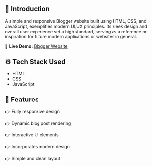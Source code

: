 

## <a name="introduction">🤖 Introduction</a>

A simple and responsive Blogger website built using HTML, CSS, and JavaScript, exemplifies modern UI/UX principles. Its sleek design and overall user experience set a high standard, serving as a reference or inspiration for future modern applications or websites in general.

🔗 **Live Demo:** [Blogger Website](https://alnakverma.github.io/blogger/)

## <a name="tech-stack">⚙️ Tech Stack Used</a>

- HTML
- CSS
- JavaScript


## <a name="features">🔋 Features</a>

👉 Fully responsive design

👉 Dynamic blog post rendering

👉 Interactive UI elements

👉 Incorporates modern design

👉 Simple and clean layout

